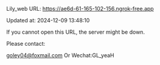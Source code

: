Lily_web URL: https://ae6d-61-165-102-156.ngrok-free.app

Updated at: 2024-12-09 13:48:10

If you cannot open this URL, the server might be down.

Please contact: 

goley04@foxmail.com Or Wechat:GL_yeaH